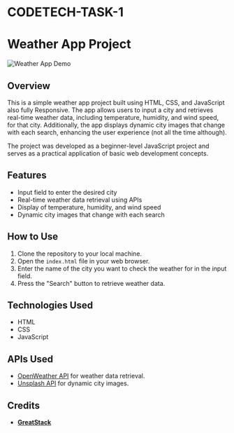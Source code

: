 # CODETECH-TASK-1

# Weather App Project

![Weather App Demo](images/demo.png)

## Overview

This is a simple weather app project built using HTML, CSS, and JavaScript also fully Responsive. The app allows users to input a city and retrieves real-time weather data, including temperature, humidity, and wind speed, for that city. Additionally, the app displays dynamic city images that change with each search, enhancing the user experience (not all the time although).

The project was developed as a beginner-level JavaScript project and serves as a practical application of basic web development concepts.

## Features

- Input field to enter the desired city
- Real-time weather data retrieval using APIs
- Display of temperature, humidity, and wind speed
- Dynamic city images that change with each search

## How to Use

1. Clone the repository to your local machine.
2. Open the `index.html` file in your web browser.
3. Enter the name of the city you want to check the weather for in the input field.
4. Press the "Search" button to retrieve weather data.

## Technologies Used
 
 - HTML
 - CSS
 - JavaScript

## APIs Used

- [OpenWeather API](https://openweathermap.org/api) for weather data retrieval.
- [Unsplash API](https://unsplash.com/developers) for dynamic city images.

## Credits

- [**GreatStack**](https://www.youtube.com/@GreatStackDev)

